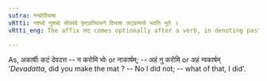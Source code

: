 ```yaml
---
sutra: नन्वोर्विभाषा
vRtti: नशब्दे नुशब्दे चोपपदे पृष्टप्रतिवचने विभाषा लट्प्रत्ययो भवति भूते ॥
vRtti_eng: The affix लट् comes optionally after a verb, in denoting past time, in reply to an interrogation, when the words न \"not\" and नु \"what of that\" are in connection with it.

---
```

As, अकार्षीः कटं देवदत्त -- न करोमि भोः or नाकार्षम्; -- अहं नु करोमि or अहं न्वकार्षम् '_Devadatta_, did you make the mat ? -- No I did not; --  what of that, I did'.